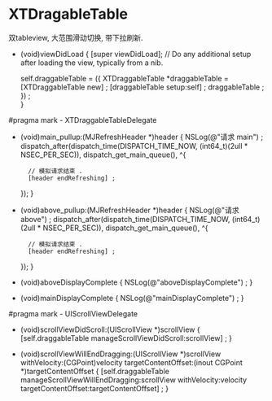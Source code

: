 # XTDragableTable

双tableview, 大范围滑动切换, 带下拉刷新.


- (void)viewDidLoad
{
    [super viewDidLoad];
    // Do any additional setup after loading the view, typically from a nib.

    
    self.draggableTable = ({
        XTDraggableTable *draggableTable = [XTDraggableTable new] ;
        [draggableTable setup:self] ;
        draggableTable ;
    }) ;    
}


#pragma mark - XTDraggableTableDelegate
- (void)main_pullup:(MJRefreshHeader *)header
{
    NSLog(@"请求 main") ;
    dispatch_after(dispatch_time(DISPATCH_TIME_NOW, (int64_t)(2ull * NSEC_PER_SEC)), dispatch_get_main_queue(), ^{
        
        // 模拟请求结束 .
        [header endRefreshing] ;
    });
}

- (void)above_pullup:(MJRefreshHeader *)header
{
    NSLog(@"请求 above") ;
    dispatch_after(dispatch_time(DISPATCH_TIME_NOW, (int64_t)(2ull * NSEC_PER_SEC)), dispatch_get_main_queue(), ^{
        
        // 模拟请求结束 .
        [header endRefreshing] ;
    });
}

- (void)aboveDisplayComplete
{
    NSLog(@"aboveDisplayComplete") ;
}
- (void)mainDisplayComplete
{
    NSLog(@"mainDisplayComplete") ;
}

#pragma mark - UIScrollViewDelegate

- (void)scrollViewDidScroll:(UIScrollView *)scrollView
{
    [self.draggableTable manageScrollViewDidScroll:scrollView] ;
}

- (void)scrollViewWillEndDragging:(UIScrollView *)scrollView withVelocity:(CGPoint)velocity targetContentOffset:(inout CGPoint *)targetContentOffset
{
    [self.draggableTable manageScrollViewWillEndDragging:scrollView withVelocity:velocity targetContentOffset:targetContentOffset] ;
}
